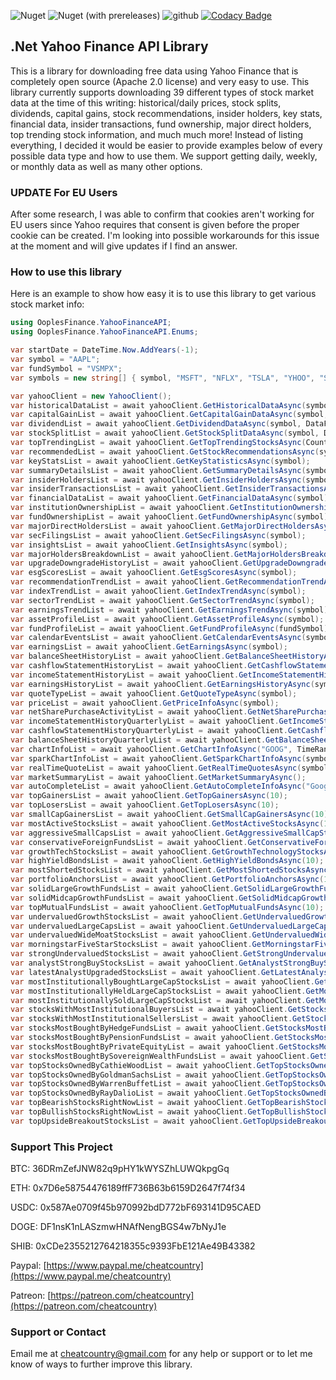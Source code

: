 ![Nuget](https://img.shields.io/nuget/dt/OoplesFinance.YahooFinanceAPI?style=plastic)
![Nuget (with prereleases)](https://img.shields.io/nuget/vpre/OoplesFinance.YahooFinanceAPI?style=plastic)
![github](https://img.shields.io/github/license/ooples/OoplesFinance.YahooFinanceAPI?style=plastic)
[![Codacy Badge](https://api.codacy.com/project/badge/Grade/147ed8075c6048ffb3b335b445e83738)](https://app.codacy.com/gh/ooples/OoplesFinance.YahooFinanceAPI?utm_source=github.com&utm_medium=referral&utm_content=ooples/OoplesFinance.YahooFinanceAPI&utm_campaign=Badge_Grade_Settings)

## .Net Yahoo Finance API Library

This is a library for downloading free data using Yahoo Finance that is completely open source (Apache 2.0 license) and very easy to use. 
This library currently supports downloading 39 different types of stock market data at the time of this writing: 
historical/daily prices, stock splits, dividends, capital gains, stock recommendations, insider holders, key stats, financial data, 
insider transactions, fund ownership, major direct holders, top trending stock information, and much much more! 
Instead of listing everything, I decided it would be easier to provide examples below of every possible data type and how to use them. 
We support getting daily, weekly, or monthly data as well as many other options.

### UPDATE For EU Users
After some research, I was able to confirm that cookies aren't working for EU users since Yahoo requires that consent is given before the proper cookie can be created. I'm looking into possible workarounds for this issue at the moment and will give updates if I find an answer.


### How to use this library

Here is an example to show how easy it is to use this library to get various stock market info:

```cs
using OoplesFinance.YahooFinanceAPI;
using OoplesFinance.YahooFinanceAPI.Enums;

var startDate = DateTime.Now.AddYears(-1);
var symbol = "AAPL";
var fundSymbol = "VSMPX";
var symbols = new string[] { symbol, "MSFT", "NFLX", "TSLA", "YHOO", "SPY", "A", "AA", "GOOG", "F", "UBER", "LYFT" };

var yahooClient = new YahooClient();
var historicalDataList = await yahooClient.GetHistoricalDataAsync(symbol, DataFrequency.Daily, startDate);
var capitalGainList = await yahooClient.GetCapitalGainDataAsync(symbol, DataFrequency.Monthly, startDate);
var dividendList = await yahooClient.GetDividendDataAsync(symbol, DataFrequency.Weekly, startDate);
var stockSplitList = await yahooClient.GetStockSplitDataAsync(symbol, DataFrequency.Monthly, startDate);
var topTrendingList = await yahooClient.GetTopTrendingStocksAsync(Country.UnitedStates, 10);
var recommendedList = await yahooClient.GetStockRecommendationsAsync(symbol);
var keyStatsList = await yahooClient.GetKeyStatisticsAsync(symbol);
var summaryDetailsList = await yahooClient.GetSummaryDetailsAsync(symbol);
var insiderHoldersList = await yahooClient.GetInsiderHoldersAsync(symbol);
var insiderTransactionsList = await yahooClient.GetInsiderTransactionsAsync(symbol);
var financialDataList = await yahooClient.GetFinancialDataAsync(symbol);
var institutionOwnershipList = await yahooClient.GetInstitutionOwnershipAsync(symbol);
var fundOwnershipList = await yahooClient.GetFundOwnershipAsync(symbol);
var majorDirectHoldersList = await yahooClient.GetMajorDirectHoldersAsync(symbol);
var secFilingsList = await yahooClient.GetSecFilingsAsync(symbol);
var insightsList = await yahooClient.GetInsightsAsync(symbol);
var majorHoldersBreakdownList = await yahooClient.GetMajorHoldersBreakdownAsync(symbol);
var upgradeDowngradeHistoryList = await yahooClient.GetUpgradeDowngradeHistoryAsync(symbol);
var esgScoresList = await yahooClient.GetEsgScoresAsync(symbol);
var recommendationTrendList = await yahooClient.GetRecommendationTrendAsync(symbol);
var indexTrendList = await yahooClient.GetIndexTrendAsync(symbol);
var sectorTrendList = await yahooClient.GetSectorTrendAsync(symbol);
var earningsTrendList = await yahooClient.GetEarningsTrendAsync(symbol);
var assetProfileList = await yahooClient.GetAssetProfileAsync(symbol);
var fundProfileList = await yahooClient.GetFundProfileAsync(fundSymbol);
var calendarEventsList = await yahooClient.GetCalendarEventsAsync(symbol);
var earningsList = await yahooClient.GetEarningsAsync(symbol);
var balanceSheetHistoryList = await yahooClient.GetBalanceSheetHistoryAsync(symbol);
var cashflowStatementHistoryList = await yahooClient.GetCashflowStatementHistoryAsync(symbol);
var incomeStatementHistoryList = await yahooClient.GetIncomeStatementHistoryAsync(symbol);
var earningsHistoryList = await yahooClient.GetEarningsHistoryAsync(symbol);
var quoteTypeList = await yahooClient.GetQuoteTypeAsync(symbol);
var priceList = await yahooClient.GetPriceInfoAsync(symbol);
var netSharePurchaseActivityList = await yahooClient.GetNetSharePurchaseActivityAsync(symbol);
var incomeStatementHistoryQuarterlyList = await yahooClient.GetIncomeStatementHistoryQuarterlyAsync(symbol);
var cashflowStatementHistoryQuarterlyList = await yahooClient.GetCashflowStatementHistoryQuarterlyAsync(symbol);
var balanceSheetHistoryQuarterlyList = await yahooClient.GetBalanceSheetHistoryQuarterlyAsync(symbol);
var chartInfoList = await yahooClient.GetChartInfoAsync("GOOG", TimeRange._1Year, TimeInterval._1Day);
var sparkChartInfoList = await yahooClient.GetSparkChartInfoAsync(symbols, TimeRange._1Month, TimeInterval._1Day);
var realTimeQuoteList = await yahooClient.GetRealTimeQuotesAsync(symbols);
var marketSummaryList = await yahooClient.GetMarketSummaryAsync();
var autoCompleteList = await yahooClient.GetAutoCompleteInfoAsync("Google");
var topGainersList = await yahooClient.GetTopGainersAsync(10);
var topLosersList = await yahooClient.GetTopLosersAsync(10);
var smallCapGainersList = await yahooClient.GetSmallCapGainersAsync(10);
var mostActiveStocksList = await yahooClient.GetMostActiveStocksAsync(10);
var aggressiveSmallCapsList = await yahooClient.GetAggressiveSmallCapStocksAsync(10);
var conservativeForeignFundsList = await yahooClient.GetConservativeForeignFundsAsync(10);
var growthTechStocksList = await yahooClient.GetGrowthTechnologyStocksAsync(10);
var highYieldBondsList = await yahooClient.GetHighYieldBondsAsync(10);
var mostShortedStocksList = await yahooClient.GetMostShortedStocksAsync(10);
var portfolioAnchorsList = await yahooClient.GetPortfolioAnchorsAsync(10);
var solidLargeGrowthFundsList = await yahooClient.GetSolidLargeGrowthFundsAsync(10);
var solidMidcapGrowthFundsList = await yahooClient.GetSolidMidcapGrowthFundsAsync(10);
var topMutualFundsList = await yahooClient.GetTopMutualFundsAsync(10);
var undervaluedGrowthStocksList = await yahooClient.GetUndervaluedGrowthStocksAsync(10);
var undervaluedLargeCapsList = await yahooClient.GetUndervaluedLargeCapStocksAsync(10);
var undervaluedWideMoatStocksList = await yahooClient.GetUndervaluedWideMoatStocksAsync(10);
var morningstarFiveStarStocksList = await yahooClient.GetMorningstarFiveStarStocksAsync(10);
var strongUndervaluedStocksList = await yahooClient.GetStrongUndervaluedStocksAsync(10);
var analystStrongBuyStocksList = await yahooClient.GetAnalystStrongBuyStocksAsync(10);
var latestAnalystUpgradedStocksList = await yahooClient.GetLatestAnalystUpgradedStocksAsync(10);
var mostInstitutionallyBoughtLargeCapStocksList = await yahooClient.GetMostInstitutionallyBoughtLargeCapStocksAsync(10);
var mostInstitutionallyHeldLargeCapStocksList = await yahooClient.GetMostInstitutionallyHeldLargeCapStocksAsync(10);
var mostInstitutionallySoldLargeCapStocksList = await yahooClient.GetMostInstitutionallySoldLargeCapStocksAsync(10);
var stocksWithMostInstitutionalBuyersList = await yahooClient.GetStocksWithMostInstitutionalBuyersAsync(10);
var stocksWithMostInstitutionalSellersList = await yahooClient.GetStocksWithMostInstitutionalSellersAsync(10);
var stocksMostBoughtByHedgeFundsList = await yahooClient.GetStocksMostBoughtByHedgeFundsAsync(10);
var stocksMostBoughtByPensionFundsList = await yahooClient.GetStocksMostBoughtByPensionFundsAsync(10);
var stocksMostBoughtByPrivateEquityList = await yahooClient.GetStocksMostBoughtByPrivateEquityAsync(10);
var stocksMostBoughtBySovereignWealthFundsList = await yahooClient.GetStocksMostBoughtBySovereignWealthFundsAsync(10);
var topStocksOwnedByCathieWoodList = await yahooClient.GetTopStocksOwnedByCathieWoodAsync(10);
var topStocksOwnedByGoldmanSachsList = await yahooClient.GetTopStocksOwnedByGoldmanSachsAsync(10);
var topStocksOwnedByWarrenBuffetList = await yahooClient.GetTopStocksOwnedByWarrenBuffetAsync(10);
var topStocksOwnedByRayDalioList = await yahooClient.GetTopStocksOwnedByRayDalioAsync(10);
var topBearishStocksRightNowList = await yahooClient.GetTopBearishStocksRightNowAsync(10);
var topBullishStocksRightNowList = await yahooClient.GetTopBullishStocksRightNowAsync(10);
var topUpsideBreakoutStocksList = await yahooClient.GetTopUpsideBreakoutStocksAsync(10);
```


### Support This Project

BTC: 36DRmZefJNW82q9pHY1kWYSZhLUWQkpgGq

ETH: 0x7D6e58754476189ffF736B63b6159D2647f74f34

USDC: 0x587Ae0709f45b970992bdD772bF693141D95CAED

DOGE: DF1nsK1nLASzmwHNAfNengBGS4w7bNyJ1e

SHIB: 0xCDe2355212764218355c9393FbE121Ae49B43382

Paypal: [https://www.paypal.me/cheatcountry](https://www.paypal.me/cheatcountry)

Patreon: [https://patreon.com/cheatcountry](https://patreon.com/cheatcountry)


### Support or Contact

Email me at cheatcountry@gmail.com for any help or support or to let me know of ways to further improve this library.

